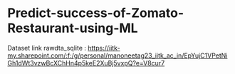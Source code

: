 # Predict-success-of-Zomato-Restaurant-using-ML
Dataset link rawdta_sqlite : https://iitk-my.sharepoint.com/:f:/g/personal/manoneetag23_iitk_ac_in/EpYujC1VPetNiGh1dWt3vzwBcXChHn4p5keE2XuBj5vxpQ?e=V8cur7 
